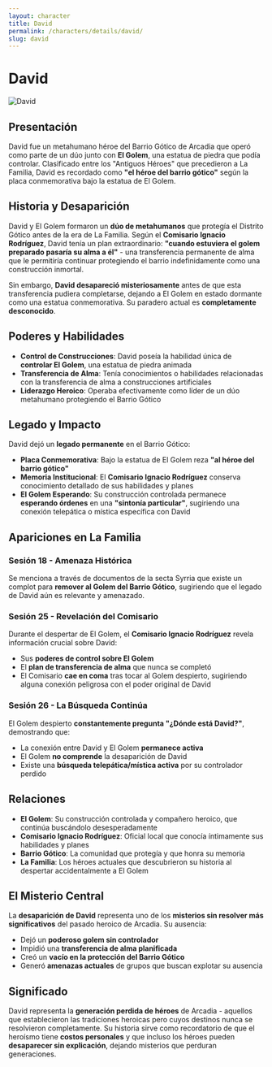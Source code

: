 ```yaml
---
layout: character
title: David
permalink: /characters/details/david/
slug: david
---
```


# David

<div class="character-photo">
  <img src="{{ site.baseurl }}/assets/img/characters/david.png" alt="David" />
</div>

## Presentación
David fue un metahumano héroe del Barrio Gótico de Arcadia que operó como parte de un dúo junto con **El Golem**, una estatua de piedra que podía controlar. Clasificado entre los "Antiguos Héroes" que precedieron a La Familia, David es recordado como **"el héroe del barrio gótico"** según la placa conmemorativa bajo la estatua de El Golem.

## Historia y Desaparición
David y El Golem formaron un **dúo de metahumanos** que protegía el Distrito Gótico antes de la era de La Familia. Según el **Comisario Ignacio Rodríguez**, David tenía un plan extraordinario: **"cuando estuviera el golem preparado pasaría su alma a él"** - una transferencia permanente de alma que le permitiría continuar protegiendo el barrio indefinidamente como una construcción inmortal.

Sin embargo, **David desapareció misteriosamente** antes de que esta transferencia pudiera completarse, dejando a El Golem en estado dormante como una estatua conmemorativa. Su paradero actual es **completamente desconocido**.

## Poderes y Habilidades
- **Control de Construcciones**: David poseía la habilidad única de **controlar El Golem**, una estatua de piedra animada
- **Transferencia de Alma**: Tenía conocimientos o habilidades relacionadas con la transferencia de alma a construcciones artificiales
- **Liderazgo Heroico**: Operaba efectivamente como líder de un dúo metahumano protegiendo el Barrio Gótico

## Legado y Impacto
David dejó un **legado permanente** en el Barrio Gótico:
- **Placa Conmemorativa**: Bajo la estatua de El Golem reza **"al héroe del barrio gótico"**
- **Memoria Institucional**: El **Comisario Ignacio Rodríguez** conserva conocimiento detallado de sus habilidades y planes
- **El Golem Esperando**: Su construcción controlada permanece **esperando órdenes** en una **"sintonía particular"**, sugiriendo una conexión telepática o mística específica con David

## Apariciones en La Familia

### **Sesión 18 - Amenaza Histórica**
Se menciona a través de documentos de la secta Syrria que existe un complot para **remover al Golem del Barrio Gótico**, sugiriendo que el legado de David aún es relevante y amenazado.

### **Sesión 25 - Revelación del Comisario**
Durante el despertar de El Golem, el **Comisario Ignacio Rodríguez** revela información crucial sobre David:
- Sus **poderes de control sobre El Golem**
- El **plan de transferencia de alma** que nunca se completó
- El Comisario **cae en coma** tras tocar al Golem despierto, sugiriendo alguna conexión peligrosa con el poder original de David

### **Sesión 26 - La Búsqueda Continúa**
El Golem despierto **constantemente pregunta "¿Dónde está David?"**, demostrando que:
- La conexión entre David y El Golem **permanece activa**
- El Golem **no comprende** la desaparición de David
- Existe una **búsqueda telepática/mística activa** por su controlador perdido

## Relaciones
- **El Golem**: Su construcción controlada y compañero heroico, que continúa buscándolo desesperadamente
- **Comisario Ignacio Rodríguez**: Oficial local que conocía íntimamente sus habilidades y planes
- **Barrio Gótico**: La comunidad que protegía y que honra su memoria
- **La Familia**: Los héroes actuales que descubrieron su historia al despertar accidentalmente a El Golem

## El Misterio Central
La **desaparición de David** representa uno de los **misterios sin resolver más significativos** del pasado heroico de Arcadia. Su ausencia:
- Dejó un **poderoso golem sin controlador**
- Impidió una **transferencia de alma planificada**
- Creó un **vacío en la protección del Barrio Gótico**
- Generó **amenazas actuales** de grupos que buscan explotar su ausencia

## Significado
David representa la **generación perdida de héroes** de Arcadia - aquellos que establecieron las tradiciones heroicas pero cuyos destinos nunca se resolvieron completamente. Su historia sirve como recordatorio de que el heroísmo tiene **costos personales** y que incluso los héroes pueden **desaparecer sin explicación**, dejando misterios que perduran generaciones.